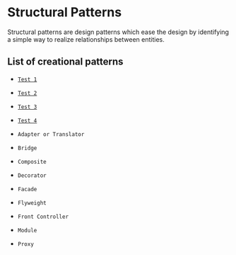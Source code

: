 Structural Patterns
===================

Structural patterns are design patterns which ease the design by identifying a simple way to realize relationships between entities.

List of creational patterns
---------------------------

* [`Test 1`](https://github.com/mauriciotogneri/design-patterns/tree/master/src/structural/adapter)
* [`Test 2`](design-patterns/tree/master/src/structural/adapter)
* [`Test 3`](./adapter)
* [`Test 4`](adapter)

* `Adapter or Translator`
* `Bridge`
* `Composite`
* `Decorator`
* `Facade`
* `Flyweight`
* `Front Controller`
* `Module`
* `Proxy`